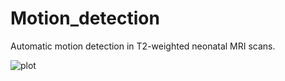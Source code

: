# Motion_detection
Automatic motion detection in T2-weighted neonatal MRI scans.

![plot](https://github.com/Verschuur95/Motion_detection/Peakdetection_motion.jpg?raw=true)
